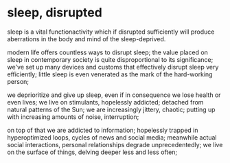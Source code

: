# sleep, disrupted

sleep is a vital functionactivity which if disrupted sufficiently will produce aberrations in the body and mind of the sleep-deprived.

modern life offers countless ways to disrupt sleep; the value placed on sleep in contemporary society is quite disproportional to its significance; we've set up many devices and customs that effectively disrupt sleep very efficiently; little sleep is even venerated as the mark of the hard-working person;

we deprioritize and give up sleep, even if in consequence we lose health or even lives; we live on stimulants, hopelessly addicted; detached from natural patterns of the Sun; we are increasingly jittery, chaotic; putting up with increasing amounts of noise, interruption;

on top of that we are addicted to information; hopelessly trapped in hyperoptimized loops, cycles of news and social media; meanwhile actual social interactions, personal relationships degrade unprecedentedly; we live on the surface of things, delving deeper less and less often;

